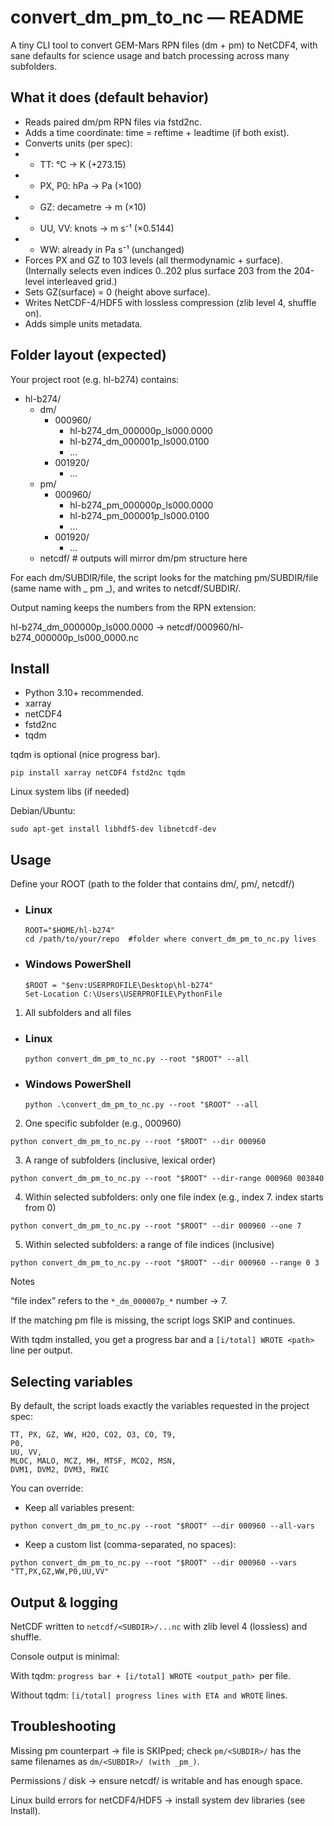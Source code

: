# convert_dm_pm_to_nc — README

A tiny CLI tool to convert GEM-Mars RPN files (dm + pm) to NetCDF4, with sane defaults for science usage and batch processing across many subfolders.

## What it does (default behavior)

- Reads paired dm/pm RPN files via fstd2nc.
- Adds a time coordinate: time = reftime + leadtime (if both exist).
- Converts units (per spec):
- - TT: °C → K (+273.15)
- - PX, P0: hPa → Pa (×100)
- - GZ: decametre → m (×10)
- - UU, VV: knots → m s⁻¹ (×0.5144)
- - WW: already in Pa s⁻¹ (unchanged)
- Forces PX and GZ to 103 levels (all thermodynamic + surface).
(Internally selects even indices 0..202 plus surface 203 from the 204-level interleaved grid.)
- Sets GZ(surface) = 0 (height above surface).
- Writes NetCDF-4/HDF5 with lossless compression (zlib level 4, shuffle on).
- Adds simple units metadata.

## Folder layout (expected)

Your project root (e.g. hl-b274) contains:

- hl-b274/ 
  - dm/
    - 000960/
      - hl-b274_dm_000000p_ls000.0000
      - hl-b274_dm_000001p_ls000.0100
      - ...
    - 001920/
      - ...
  - pm/
    - 000960/
      - hl-b274_pm_000000p_ls000.0000
      - hl-b274_pm_000001p_ls000.0100
      - ...
    - 001920/
      - ...
  - netcdf/           # outputs will mirror dm/pm structure here

For each dm/SUBDIR/file, the script looks for the matching pm/SUBDIR/file (same name with _ pm _), and writes to netcdf/SUBDIR/.

Output naming keeps the numbers from the RPN extension:

hl-b274_dm_000000p_ls000.0000   →   netcdf/000960/hl-b274_000000p_ls000_0000.nc

## Install
- Python 3.10+ recommended.
- xarray
- netCDF4
- fstd2nc
- tqdm

tqdm is optional (nice progress bar).
```
pip install xarray netCDF4 fstd2nc tqdm
```


Linux system libs (if needed)

Debian/Ubuntu: 
```
sudo apt-get install libhdf5-dev libnetcdf-dev
```

## Usage

Define your ROOT (path to the folder that contains dm/, pm/, netcdf/)

- ### Linux

    ```
    ROOT="$HOME/hl-b274"
    cd /path/to/your/repo  #folder where convert_dm_pm_to_nc.py lives
    ```

- ### Windows PowerShell

    ``` 
    $ROOT = "$env:USERPROFILE\Desktop\hl-b274"
    Set-Location C:\Users\USERPROFILE\PythonFile
   ``` 
  
1. All subfolders and all files

- ### Linux

    ```
    python convert_dm_pm_to_nc.py --root "$ROOT" --all
   ```

- ### Windows PowerShell

    ``` 
    python .\convert_dm_pm_to_nc.py --root "$ROOT" --all
   ``` 
  

2. One specific subfolder (e.g., 000960)

``` 
python convert_dm_pm_to_nc.py --root "$ROOT" --dir 000960
```

3. A range of subfolders (inclusive, lexical order)
```
python convert_dm_pm_to_nc.py --root "$ROOT" --dir-range 000960 003840
```

4. Within selected subfolders: only one file index (e.g., index 7. index starts from 0)
```
python convert_dm_pm_to_nc.py --root "$ROOT" --dir 000960 --one 7
```

5. Within selected subfolders: a range of file indices (inclusive)
```
python convert_dm_pm_to_nc.py --root "$ROOT" --dir 000960 --range 0 3
```

Notes

“file index” refers to the ```*_dm_000007p_*``` number → 7.

If the matching pm file is missing, the script logs SKIP and continues.

With tqdm installed, you get a progress bar and a ```[i/total] WROTE <path> ``` line per output.

## Selecting variables

By default, the script loads exactly the variables requested in the project spec:
```
TT, PX, GZ, WW, H2O, CO2, O3, CO, T9,
P0,
UU, VV,
MLOC, MALO, MCZ, MH, MTSF, MCO2, MSN,
DVM1, DVM2, DVM3, RWIC
```
You can override:
- Keep all variables present:
```
python convert_dm_pm_to_nc.py --root "$ROOT" --dir 000960 --all-vars
```
- Keep a custom list (comma-separated, no spaces):
```
python convert_dm_pm_to_nc.py --root "$ROOT" --dir 000960 --vars "TT,PX,GZ,WW,P0,UU,VV"
```
## Output & logging

NetCDF written to ```netcdf/<SUBDIR>/...nc``` with zlib level 4 (lossless) and shuffle.

Console output is minimal:

With tqdm: ```progress bar + [i/total] WROTE <output_path> ```per file.

Without tqdm: ```[i/total] progress lines with ETA and WROTE``` lines.

## Troubleshooting

Missing pm counterpart → file is SKIPped; check ```pm/<SUBDIR>/``` has the same filenames as ```dm/<SUBDIR>/ (with _pm_)```.

Permissions / disk → ensure netcdf/ is writable and has enough space.

Linux build errors for netCDF4/HDF5 → install system dev libraries (see Install).